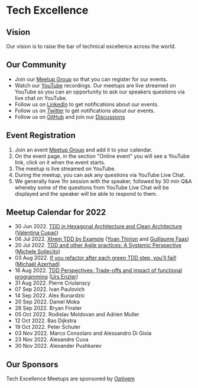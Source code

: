 # Tech Excellence

## Vision

Our vision is to raise the bar of technical excellence across the world.

## Our Community

- Join our [Meetup Group](https://www.meetup.com/techexcellence) so that you can register for our events.
- Watch our [YouTube](https://www.youtube.com/c/TechExcellence) recordings. Our meetups are live streamed on YouTube so you can an opportunity to ask our speakers questions via live chat on YouTube.
- Follow us on [LinkedIn](https://www.linkedin.com/company/techexcellenceio) to get notifications about our events.
- Follow us on [Twitter](https://twitter.com/techexcellence_) to get notifications about our events.
- Follow us on [GitHub](https://github.com/techexcellenceio) and join our [Discussions](https://github.com/techexcellenceio/techexcellence/discussions)

## Event Registration

1. Join an event [Meetup Group](https://www.meetup.com/techexcellence) and add it to your calendar.
2. On the event page, in the section "Online event" you will see a YouTube link, click on it when the event starts.
3. The meetup is live streamed on YouTube.
4. During the meetup, you can ask any questions via YouTube Live Chat.
5. We generally have 1hr session with the speaker, followed by 30 min Q&A whereby some of the questions from YouTube Live Chat will be displayed and the speaker will be able to respond to them.

## Meetup Calendar for 2022

- 30 Jun 2022. [TDD in Hexagonal Architecture and Clean Architecture](https://www.youtube.com/watch?v=WAoqGzVDHc0) ([Valentina Cupać](https://www.linkedin.com/in/valentinacupac/))
- 06 Jul 2022. [Xtrem TDD by Example](https://www.youtube.com/watch?v=yxO7YHkB83I) ([Yoan Thirion](https://www.linkedin.com/in/yoanthirion/) and [Guillaume Faas](https://www.linkedin.com/in/guillaumefaas/))
- 20 Jul 2022. [TDD and other Agile practices: A Systemic Perspective](https://www.youtube.com/watch?v=a3jUXRJRddQ) ([Michele Sollecito](https://www.linkedin.com/in/michelesollecito/))
- 03 Aug 2022. [If you refactor after each green TDD step, you’ll fail!](https://www.youtube.com/watch?v=Vi_FtRXopdQ) ([Michaël Azerhad](https://www.linkedin.com/in/micha%C3%ABl-azerhad-9058a044/))
- 16 Aug 2022. [TDD Perspectives: Trade-offs and impact of functional programming](https://www.youtube.com/watch?v=JcKLqX8wuR4) ([Urs Enzler](https://www.linkedin.com/in/ursenzler/))
- 31 Aug 2022. Pierre Criulanscy
- 07 Sep 2022. Ivan Paulovich
- 14 Sep 2022. Alex Bunardzic
- 20 Sep 2022. Daniel Moka
- 28 Sep 2022. Bryan Finster
- 05 Oct 2022. Rodislav Moldovan and Adrien Muller
- 12 Oct 2022. Bas Dijkstra
- 19 Oct 2022. Peter Schuler
- 03 Nov 2022. Marco Consolaro and Alessandro Di Gioia
- 23 Nov 2022. Alexandre Cuva
- 30 Nov 2022. Alexander Pushkarev

## Our Sponsors

Tech Excellence Meetups are sponsored by [Optivem](http://optivem.com/)


<!--

## Values

- Technical Excellence
- Knowledge Sharing
- Continuous Improvement



## Community

This is a place for software engineers who care about software quality. You are motivated by clean code - it's not enough to make something work, you want to implement it well. You set high expectations for yourself and your team. 

> "There is no trade-off of quality vs. speed in software... Low quality means low speed... The only way to go fast is to go well." - Uncle Bob

You understand that the underlying problem faced by the software industry is the misunderstanding between speed and quality. For you, it's crystal-clear that you can't be fast without quality. Quality and speed go hand-in-hand. You push for quality even when you're in the minority. You find yourself in environments where no one seems to understand this. Companies are facing the same vicious cycle. Low quality, not enough time, requiring superstars to put out fires.

You want to make an impact in spreading technical excellence. You see technical excellence as a core foundation of your work, not a nice-to-have. You want to exchange knowledge with people who care about quality, people who enjoy learning, reading books, researching, continious improvement.

There aren't many people like you. People like you are dispersed across the world, trying their best to make a change, but the impact is localized to their immediate teams, or to their companies, or perhaps through meetups.

This is a global community aiming to bring together professional software engineers who have invested in their own personal growth, who are aiming to achieve mastery, poeple who never stop learning, people who enjoy mentoring and coaching, spreading knowledge. People for whom software engineering is more than just a 9-5 job.

## Collective Knowledge

The "inputs" are our discussions, knowledgesharing, collective knowledge: [Discussions](https://github.com/valentinacupac/community/discussions).

The "outputs" are a synthesis of knowledge, both conceptual (theory and abstractions) and practical (implementation through code samples). Current code samples are [Banking Kata in Java](https://github.com/valentinacupac/banking-kata-java) and [Banking Kata in .NET](https://github.com/valentinacupac/banking-kata-dotnet). Feel free to update this seciton with links to other GitHub samples.

This community is the first step towards bringing technical excellence back as the foundation.

## Contribute

To contribute to questions, ideas, knowledge exchange: start a discussion or join an existing discussion [Discussions](https://github.com/valentinacupac/community/discussions).

To contribute to the text of this website, you can [fork](https://github.com/valentinacupac/community/fork) this repository and make a pull request.

-->


